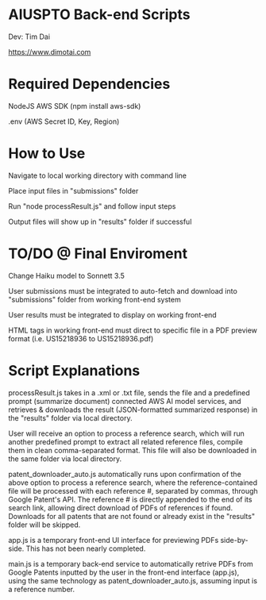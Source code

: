 # AIUSPTO Back-end Scripts

Dev: Tim Dai

https://www.dimotai.com

# Required Dependencies

NodeJS
AWS SDK (npm install aws-sdk)

.env (AWS Secret ID, Key, Region)

# How to Use

Navigate to local working directory with command line

Place input files in "submissions" folder

Run "node processResult.js" and follow input steps

Output files will show up in "results" folder if successful

# TO/DO @ Final Enviroment

Change Haiku model to Sonnett 3.5

User submissions must be integrated to auto-fetch and download into "submissions" folder from working front-end system

User results must be integrated to display on working front-end

HTML tags in working front-end must direct to specific file in a PDF preview format (i.e. <Reference>US15218936</Reference> to US15218936.pdf)

# Script Explanations

processResult.js takes in a .xml or .txt file, sends the file and a predefined prompt (summarize document) connected AWS AI model services, and retrieves & downloads the result (JSON-formatted summarized response) in the "results" folder via local directory.

User will receive an option to process a reference search, which will run another predefined prompt to extract all related reference files, compile them in clean comma-separated format. This file will also be downloaded in the same folder via local directory.

patent_downloader_auto.js automatically runs upon confirmation of the above option to process a reference search, where the reference-contained file will be processed with each reference #, separated by commas, through Google Patent's API. The reference # is directly appended to the end of its search link, allowing direct download of PDFs of references if found. Downloads for all patents that are not found or already exist in the "results" folder will be skipped.

app.js is a temporary front-end UI interface for previewing PDFs side-by-side. This has not been nearly completed.

main.js is a temporary back-end service to automatically retrive PDFs from Google Patents inputted by the user in the front-end interface (app.js), using the same technology as patent_downloader_auto.js, assuming input is a reference number.
